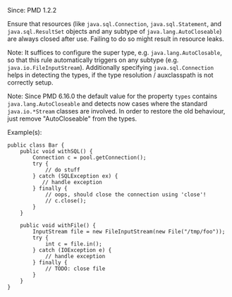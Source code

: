 Since: PMD 1.2.2

Ensure that resources (like `java.sql.Connection`, `java.sql.Statement`, and `java.sql.ResultSet` objects
and any subtype of `java.lang.AutoCloseable`) are always closed after use.
Failing to do so might result in resource leaks.

Note: It suffices to configure the super type, e.g. `java.lang.AutoClosable`, so that this rule automatically triggers
on any subtype (e.g. `java.io.FileInputStream`). Additionally specifying `java.sql.Connection` helps in detecting
the types, if the type resolution / auxclasspath is not correctly setup.

Note: Since PMD 6.16.0 the default value for the property `types` contains `java.lang.AutoCloseable` and detects
now cases where the standard `java.io.*Stream` classes are involved. In order to restore the old behaviour,
just remove &quot;AutoCloseable&quot; from the types.

Example(s):
```
public class Bar {
    public void withSQL() {
        Connection c = pool.getConnection();
        try {
            // do stuff
        } catch (SQLException ex) {
           // handle exception
        } finally {
            // oops, should close the connection using 'close'!
            // c.close();
        }
    }

    public void withFile() {
        InputStream file = new FileInputStream(new File("/tmp/foo"));
        try {
            int c = file.in();
        } catch (IOException e) {
            // handle exception
        } finally {
            // TODO: close file
        }
    }
}
```
